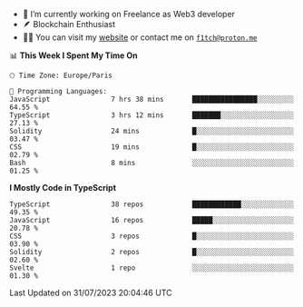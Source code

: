 - 🔭 I’m currently working on Freelance as Web3 developer
- 🪶 Blockchain Enthusiast
- 👨‍💻 You can visit my [website](https://f1tch.xyz) or contact me on [`f1tch@proton.me`](mailto:f1tch@proton.me)

<!--START_SECTION:waka-->
📊 **This Week I Spent My Time On** 

```text
🕑︎ Time Zone: Europe/Paris

💬 Programming Languages: 
JavaScript               7 hrs 38 mins       ████████████████░░░░░░░░░   64.55 % 
TypeScript               3 hrs 12 mins       ███████░░░░░░░░░░░░░░░░░░   27.13 % 
Solidity                 24 mins             █░░░░░░░░░░░░░░░░░░░░░░░░   03.47 % 
CSS                      19 mins             █░░░░░░░░░░░░░░░░░░░░░░░░   02.79 % 
Bash                     8 mins              ░░░░░░░░░░░░░░░░░░░░░░░░░   01.25 % 
```

**I Mostly Code in TypeScript** 

```text
TypeScript               38 repos            ████████████░░░░░░░░░░░░░   49.35 % 
JavaScript               16 repos            █████░░░░░░░░░░░░░░░░░░░░   20.78 % 
CSS                      3 repos             █░░░░░░░░░░░░░░░░░░░░░░░░   03.90 % 
Solidity                 2 repos             █░░░░░░░░░░░░░░░░░░░░░░░░   02.60 % 
Svelte                   1 repo              ░░░░░░░░░░░░░░░░░░░░░░░░░   01.30 % 
```




 Last Updated on 31/07/2023 20:04:46 UTC
<!--END_SECTION:waka-->
